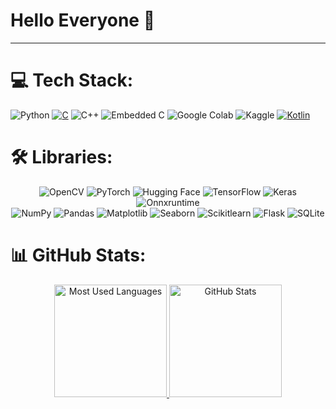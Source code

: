 # Hello Everyone 👋
 
<!--
**Nyi-Nyi-Myo/Nyi-Nyi-Myo** is a ✨ _special_ ✨ repository because its `README.md` (this file) appears on your GitHub profile.

Here are some ideas to get you started:

- 🔭 I’m currently working on ...
- 🌱 I’m currently learning ...
- 👯 I’m looking to collaborate on ...
- 🤔 I’m looking for help with ...
- 💬 Ask me about ...
- 📫 How to reach me: ...
- 😄 Pronouns: ...
- ⚡ Fun fact: ...
-->

<hr/>

# 💻 Tech Stack:
![Python](https://img.shields.io/badge/python-3670A0?style=for-the-badge&logo=python&logoColor=ffdd54) 
[![C](https://img.shields.io/badge/C-00599C?style=for-the-badge&logo=c&logoColor=white)](#)
![C++](https://img.shields.io/badge/c++-%2300599C.svg?style=for-the-badge&logo=c%2B%2B&logoColor=white) 
![Embedded C](https://img.shields.io/badge/Embedded-C-blue?style=for-the-badge)
![Google Colab](https://img.shields.io/badge/Google_Colab-F9AB00?style=for-the-badge&logo=google-colab&logoColor=white)
![Kaggle](https://img.shields.io/badge/Kaggle-035a7d?style=for-the-badge&logo=kaggle&logoColor=white)
[![Kotlin](https://img.shields.io/badge/Kotlin-%237F52FF.svg?style=for-the-badge&logo=kotlin&logoColor=white)](#)

# 🛠️ Libraries:
<!--
![OpenCV](https://img.shields.io/badge/-OpenCV-5C3EE8?style=flat-square&logo=OpenCV&logoColor=white)
![PyTorch](https://img.shields.io/badge/PyTorch-black?logo=PyTorch)
![NumPy](https://img.shields.io/badge/-NumPy-013243?style=flat&logo=numpy&logoColor=white)
![Pandas](https://img.shields.io/badge/-Pandas-333333?style=flat&logo=pandas)
![Matplotlib](https://img.shields.io/badge/-Matplotlib-000000?style=flat&logo=python)
![Seaborn](https://img.shields.io/badge/-Seaborn-3776AB?style=flat&logo=python&logoColor=white&size=40x40)
![Scikitlearn](https://img.shields.io/badge/scikit--learn-F7931E?style=flat-square&logo=scikit-learn&logoColor=white)
![Hugging Face](https://img.shields.io/badge/Hugging%20Face-FFD21E?logo=huggingface&logoColor=000)
![TensorFlow](https://img.shields.io/badge/-TensorFlow-black?style=flat-square&logo=tensorflow)
![Keras](https://img.shields.io/badge/-Keras-D00000?style=flat&logo=Keras)
![Onnxruntime](https://img.shields.io/badge/onnxruntime-005CED?logo=onnx)
[![Flask](https://img.shields.io/badge/Flask-000?logo=flask&logoColor=fff)](#)
[![SQLite](https://img.shields.io/badge/SQLite-%2307405e.svg?logo=sqlite&logoColor=white)](#)
-->

<div align="center">
 <img alt="OpenCV" src="https://img.shields.io/badge/-OpenCV-5C3EE8?style=flat-square&logo=OpenCV&logoColor=white" />
 <img alt="PyTorch" src="https://img.shields.io/badge/PyTorch-black?logo=PyTorch" />
 <img alt="Hugging Face" src="https://img.shields.io/badge/Hugging%20Face-FFD21E?logo=huggingface&logoColor=000" />
 <img alt="TensorFlow" src="https://img.shields.io/badge/-TensorFlow-black?style=flat-square&logo=tensorflow" />
 <img alt="Keras" src="https://img.shields.io/badge/-Keras-D00000?style=flat&logo=Keras" />
 <img alt="Onnxruntime" src="https://img.shields.io/badge/onnxruntime-005CED?logo=onnx" />
</br>
 <img alt="NumPy" src="https://img.shields.io/badge/-NumPy-013243?style=flat&logo=numpy&logoColor=white" />
 <img alt="Pandas" src="https://img.shields.io/badge/-Pandas-333333?style=flat&logo=pandas" />
 <img alt="Matplotlib" src="https://img.shields.io/badge/-Matplotlib-000000?style=flat&logo=python" />
 <img alt="Seaborn" src="https://img.shields.io/badge/-Seaborn-3776AB?style=flat&logo=python&logoColor=white&size=40x40" />
 <img alt="Scikitlearn" src="https://img.shields.io/badge/scikit--learn-F7931E?style=flat-square&logo=scikit-learn&logoColor=white" />
 <img alt="Flask" src="https://img.shields.io/badge/Flask-000?logo=flask&logoColor=fff" />
 <img alt="SQLite" src="https://img.shields.io/badge/SQLite-%2307405e.svg?logo=sqlite&logoColor=white" />
</div>

# 📊 GitHub Stats:

<div align="center">
  <a href="#">
    <img height="180rem" alt="Most Used Languages" src="https://github-readme-stats.vercel.app/api/top-langs/?username=NyiNyiMyo&theme=dark&hide_border=false&include_all_commits=True&count_private=True&count=8">
  </a>
  <a href="#">
    <img height="180rem" alt="GitHub Stats" src="https://github-readme-stats.vercel.app/api?username=NyiNyiMyo&theme=dark&hide_border=false&include_all_commits=False&count_private=True">
  </a>
</div>
